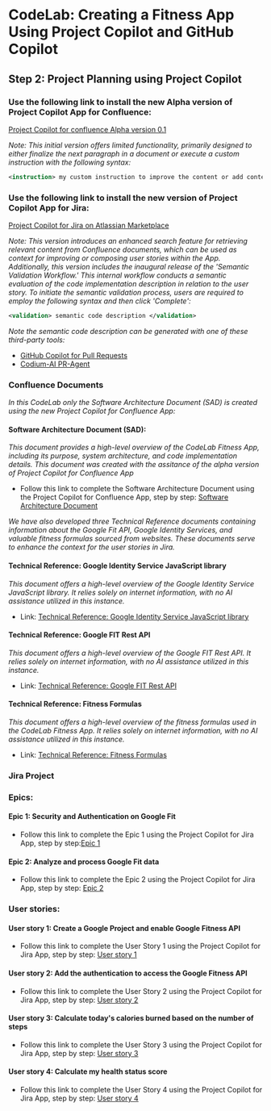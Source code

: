 # CodeLab: Creating a Fitness App Using Project Copilot and GitHub Copilot
## Step 2: Project Planning using Project Copilot

### Use the following link to install the new Alpha version of Project Copilot App for Confluence:

[Project Copilot for confluence Alpha version 0.1](https://developer.atlassian.com/console/install/8a93e156-3682-44f1-a179-d03e01379de2?signature=4e995d26b6bb159474223be4c8018b55e06a8a1a6571e03f50ecdf866ac31eb5ad0a567d47d904c9d65b59d1f44a76d37561e34d4ee0f4fa64d204c73e6203b2&product=confluence)

_Note: This initial version offers limited functionality, primarily designed to either finalize the next paragraph in a document or execute a custom instruction with the following syntax:_

```xml
<instruction> my custom instruction to improve the content or add content to the document </instruction>
```

### Use the following link to install the new version of Project Copilot App for Jira:
[Project Copilot for Jira on Atlassian Marketplace](https://marketplace.atlassian.com/apps/1231554)

_Note: This version introduces an enhanced search feature for retrieving relevant content from Confluence documents, which can be used as context for improving or composing user stories within the App. Additionally, this version includes the inaugural release of the 'Semantic Validation Workflow.' This internal workflow conducts a semantic evaluation of the code implementation description in relation to the user story. To initiate the semantic validation process, users are required to employ the following syntax and then click 'Complete':_

```xml
<validation> semantic code description </validation>
```

_Note the semantic code description can be generated with one of these third-party tools:_

- [GitHub Copilot for Pull Requests](https://githubnext.com/projects/copilot-for-pull-requests)
- [Codium-AI PR-Agent](https://github.com/Codium-ai/pr-agent)

### Confluence Documents

_In this CodeLab only the Software Architecture Document (SAD) is created using the new Project Copilot for Confluence App:_

#### Software Architecture Document (SAD):

_This document provides a high-level overview of the CodeLab Fitness App, including its purpose, system architecture, and code implementation details. This document was created with the assitance of the alpha version of Project Copilot for Confluence App_

- Follow this link to complete the Software Architecture Document using the Project Copilot for Confluence App, step by step: [Software Architecture Document](/step2-project-copilot-project/confluence/software-architecture-document.md)

_We have also developed three Technical Reference documents containing information about the Google Fit API, Google Identity Services, and valuable fitness formulas sourced from websites. These documents serve to enhance the context for the user stories in Jira._

#### Technical Reference: Google Identity Service JavaScript library

_This document offers a high-level overview of the Google Identity Service JavaScript library. It relies solely on internet information, with no AI assistance utilized in this instance._

- Link: [Technical Reference: Google Identity Service JavaScript library](/step2-project-copilot-project/confluence/technical-reference-gis.md)

#### Technical Reference: Google FIT Rest API

_This document offers a high-level overview of the Google FIT Rest API. It relies solely on internet information, with no AI assistance utilized in this instance._

- Link: [Technical Reference: Google FIT Rest API](/step2-project-copilot-project/confluence/technical-reference-google-fit-rest-api.md)

#### Technical Reference: Fitness Formulas

_This document offers a high-level overview of the fitness formulas used in the CodeLab Fitness App. It relies solely on internet information, with no AI assistance utilized in this instance._

- Link: [Technical Reference: Fitness Formulas](/step2-project-copilot-project/confluence/technical-reference-fitness-formulas.md)

### Jira Project

### Epics:
#### Epic 1: Security and Authentication on Google Fit
- Follow this link to complete the Epic 1 using the Project Copilot for Jira App, step by step:[Epic 1](/step2-project-copilot-project/jira/epic-fit-1.md)

#### Epic 2: Analyze and process Google Fit data
- Follow this link to complete the Epic 2 using the Project Copilot for Jira App, step by step: [Epic 2](/step2-project-copilot-project/jira/epic-fit-2.md)

### User stories:

#### User story 1: Create a Google Project and enable Google Fitness API
- Follow this link to complete the User Story 1 using the Project Copilot for Jira App, step by step: [User story 1](/step2-project-copilot-project/jira/user-story-fit-3.md)

#### User story 2: Add the authentication to access the Google Fitness API
- Follow this link to complete the User Story 2 using the Project Copilot for Jira App, step by step:  [User story 2](/step2-project-copilot-project/jira/user-story-fit-4.md)

#### User story 3: Calculate today's calories burned based on the number of steps
- Follow this link to complete the User Story 3 using the Project Copilot for Jira App, step by step:  [User story 3](/step2-project-copilot-project/jira/user-story-fit-5.md)

#### User story 4: Calculate my health status score
- Follow this link to complete the User Story 4 using the Project Copilot for Jira App, step by step:  [User story 4](/step2-project-copilot-project/jira/user-story-fit-6.md)